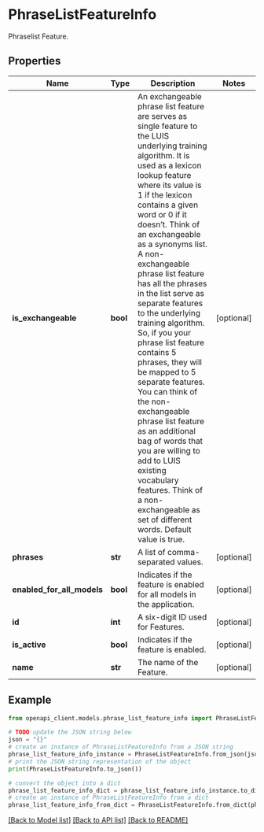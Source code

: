 # PhraseListFeatureInfo

Phraselist Feature.

## Properties

Name | Type | Description | Notes
------------ | ------------- | ------------- | -------------
**is_exchangeable** | **bool** | An exchangeable phrase list feature are serves as single feature to the LUIS underlying training algorithm. It is used as a lexicon lookup feature where its value is 1 if the lexicon contains a given word or 0 if it doesn’t. Think of an exchangeable as a synonyms list. A non-exchangeable phrase list feature has all the phrases in the list serve as separate features to the underlying training algorithm. So, if you your phrase list feature contains 5 phrases, they will be mapped to 5 separate features. You can think of the non-exchangeable phrase list feature as an additional bag of words that you are willing to add to LUIS existing vocabulary features. Think of a non-exchangeable as set of different words. Default value is true. | [optional] 
**phrases** | **str** | A list of comma-separated values. | [optional] 
**enabled_for_all_models** | **bool** | Indicates if the feature is enabled for all models in the application. | [optional] 
**id** | **int** | A six-digit ID used for Features. | [optional] 
**is_active** | **bool** | Indicates if the feature is enabled. | [optional] 
**name** | **str** | The name of the Feature. | [optional] 

## Example

```python
from openapi_client.models.phrase_list_feature_info import PhraseListFeatureInfo

# TODO update the JSON string below
json = "{}"
# create an instance of PhraseListFeatureInfo from a JSON string
phrase_list_feature_info_instance = PhraseListFeatureInfo.from_json(json)
# print the JSON string representation of the object
print(PhraseListFeatureInfo.to_json())

# convert the object into a dict
phrase_list_feature_info_dict = phrase_list_feature_info_instance.to_dict()
# create an instance of PhraseListFeatureInfo from a dict
phrase_list_feature_info_from_dict = PhraseListFeatureInfo.from_dict(phrase_list_feature_info_dict)
```
[[Back to Model list]](../README.md#documentation-for-models) [[Back to API list]](../README.md#documentation-for-api-endpoints) [[Back to README]](../README.md)


